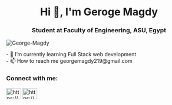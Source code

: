 
<h1 align="center">Hi 👋, I'm Geroge Magdy</h1> 
<h3 align="center">Student at Faculty of Engineering, ASU, Egypt</h3> 
<p align="left"> <img src="https://komarev.com/ghpvc/?username=George-Magdy&label=Profile%20views&color=0e75b6&style=flat" alt="George-Magdy" /> </p> 
- 🌱 I’m currently learning Full Stack web development  
<br>
- 📫 How to reach me georgemagdy219@gmail.com  
<h3 align="left">Connect with me:</h3> 
<p align="left"> <a href="https://www.linkedin.com/in/george-magdy-b6a330229/" target="blank"><img align="center" src="https://raw.githubusercontent.com/rahuldkjain/github-profile-readme-generator/master/src/images/icons/Social/linked-in-alt.svg" alt="https://www.linkedin.com/in/george-magdy-b6a330229/" height="30" width="40" /></a>
  <a href="https://www.facebook.com/george.magdy.9659" target="blank"><img align="center" src="https://raw.githubusercontent.com/rahuldkjain/github-profile-readme-generator/master/src/images/icons/Social/facebook-alt.svg" alt="https://www.facebook.com/george.magdy.9659" height="30" width="40" /></a>

